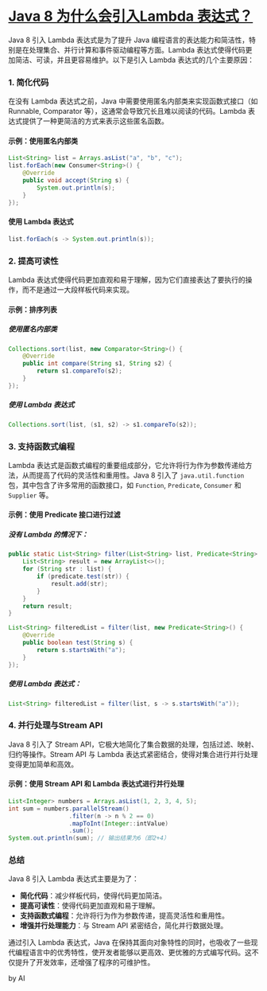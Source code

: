 # [Java 8 为什么会引入Lambda 表达式？](https://github.com/humyna/gitblog/issues/37)

Java 8 引入 Lambda 表达式是为了提升 Java 编程语言的表达能力和简洁性，特别是在处理集合、并行计算和事件驱动编程等方面。Lambda 表达式使得代码更加简洁、可读，并且更容易维护。以下是引入 Lambda 表达式的几个主要原因：

### 1. 简化代码

在没有 Lambda 表达式之前，Java 中需要使用匿名内部类来实现函数式接口（如 Runnable, Comparator 等），这通常会导致冗长且难以阅读的代码。Lambda 表达式提供了一种更简洁的方式来表示这些匿名函数。

#### 示例：使用匿名内部类
```java
List<String> list = Arrays.asList("a", "b", "c");
list.forEach(new Consumer<String>() {
    @Override
    public void accept(String s) {
        System.out.println(s);
    }
});
```

#### 使用 Lambda 表达式
```java
list.forEach(s -> System.out.println(s));
```

### 2. 提高可读性

Lambda 表达式使得代码更加直观和易于理解，因为它们直接表达了要执行的操作，而不是通过一大段样板代码来实现。

#### 示例：排序列表

##### 使用匿名内部类
```java
Collections.sort(list, new Comparator<String>() {
    @Override
    public int compare(String s1, String s2) {
        return s1.compareTo(s2);
    }
});
```

##### 使用 Lambda 表达式
```java
Collections.sort(list, (s1, s2) -> s1.compareTo(s2));
```

### 3. 支持函数式编程

Lambda 表达式是函数式编程的重要组成部分，它允许将行为作为参数传递给方法，从而提高了代码的灵活性和重用性。Java 8 引入了 `java.util.function` 包，其中包含了许多常用的函数接口，如 `Function`, `Predicate`, `Consumer` 和 `Supplier` 等。

#### 示例：使用 Predicate 接口进行过滤

##### 没有 Lambda 的情况下：
```java
public static List<String> filter(List<String> list, Predicate<String> predicate) {
    List<String> result = new ArrayList<>();
    for (String str : list) {
        if (predicate.test(str)) {
            result.add(str);
        }
    }
    return result;
}

List<String> filteredList = filter(list, new Predicate<String>() {
    @Override
    public boolean test(String s) {
        return s.startsWith("a");
    }
});
```

##### 使用 Lambda 表达式：
```java
List<String> filteredList = filter(list, s -> s.startsWith("a"));
```

### 4. 并行处理与Stream API

Java 8 引入了 Stream API，它极大地简化了集合数据的处理，包括过滤、映射、归约等操作。Stream API 与 Lambda 表达式紧密结合，使得对集合进行并行处理变得更加简单和高效。

#### 示例：使用 Stream API 和 Lambda 表达式进行并行处理

```java
List<Integer> numbers = Arrays.asList(1, 2, 3, 4, 5);
int sum = numbers.parallelStream()
                 .filter(n -> n % 2 == 0)
                 .mapToInt(Integer::intValue)
                 .sum();
System.out.println(sum); // 输出结果为6（即2+4）
```

### 总结

Java 8 引入 Lambda 表达式主要是为了：

- **简化代码**：减少样板代码，使得代码更加简洁。
- **提高可读性**：使得代码更加直观和易于理解。
- **支持函数式编程**：允许将行为作为参数传递，提高灵活性和重用性。
- **增强并行处理能力**：与 Stream API 紧密结合，简化并行数据处理。

通过引入 Lambda 表达式，Java 在保持其面向对象特性的同时，也吸收了一些现代编程语言中的优秀特性，使开发者能够以更高效、更优雅的方式编写代码。这不仅提升了开发效率，还增强了程序的可维护性。

by AI